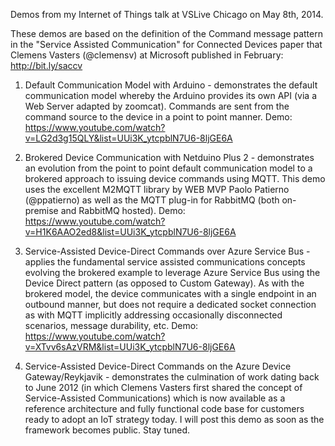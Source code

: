 Demos from my Internet of Things talk at VSLive Chicago on May 8th, 2014.

These demos are based on the definition of the Command message pattern in the "Service Assisted Communication" for Connected Devices paper that Clemens Vasters (@clemensv) at Microsoft published in February: http://bit.ly/saccv

1. Default Communication Model with Arduino - demonstrates the default communication model whereby the Arduino provides its own API (via a Web Server adapted by zoomcat). Commands are sent from the command source to the device in a point to point manner. Demo: https://www.youtube.com/watch?v=LG2d3g15QLY&list=UUi3K_ytcpblN7U6-8ljGE6A

2. Brokered Device Communication with Netduino Plus 2 - demonstrates an evolution from the point to point default communication model to a brokered approach to issuing device commands using MQTT. This demo uses the excellent M2MQTT library by WEB MVP Paolo Patierno (@ppatierno) as well as the MQTT plug-in for RabbitMQ (both on-premise and RabbitMQ hosted). Demo: https://www.youtube.com/watch?v=H1K6AAO2ed8&list=UUi3K_ytcpblN7U6-8ljGE6A

3. Service-Assisted Device-Direct Commands over Azure Service Bus - applies the fundamental service assisted communications concepts evolving the brokered example to leverage Azure Service Bus using the Device Direct pattern (as opposed to Custom Gateway). As with the brokered model, the device communicates with a single endpoint in an outbound manner, but does not require a dedicated socket connection as with MQTT implicitly addressing occasionally disconnected scenarios, message durability, etc. Demo: https://www.youtube.com/watch?v=XTvv6sAzVRM&list=UUi3K_ytcpblN7U6-8ljGE6A

4. Service-Assisted Device-Direct Commands on the Azure Device Gateway/Reykjavik - demonstrates the culmination of work dating back to June 2012 (in which Clemens Vasters first shared the concept of Service-Assisted Communications) which is now available as a reference architecture and fully functional code base for customers ready to adopt an IoT strategy today. I will post this demo as soon as the framework becomes public. Stay tuned.  

